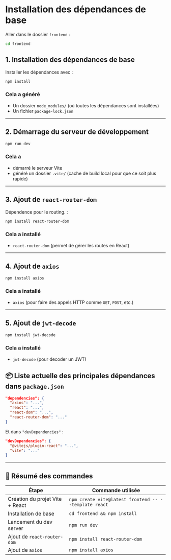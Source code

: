 
# Installation des dépendances de base

Aller dans le dossier `frontend` :

```bash
cd frontend
```

## 1. Installation des dépendances de base

Installer les dépendances avec :

```bash
npm install
```

### Cela a généré

* Un dossier `node_modules/` (où toutes les dépendances sont installées)
* Un fichier `package-lock.json`

---

## 2. Démarrage du serveur de développement

```bash
npm run dev
```

### Cela a

* démarré le serveur Vite
* généré un dossier `.vite/` (cache de build local pour que ce soit plus rapide)

---

## 3. Ajout de `react-router-dom`

Dépendence pour le routing. :

```bash
npm install react-router-dom
```

### Cela a installé

* `react-router-dom` (permet de gérer les routes en React)

---

## 4. Ajout de `axios`

```bash
npm install axios
```

### Cela a installé

* `axios` (pour faire des appels HTTP comme `GET`, `POST`, etc.)

---

## 5. Ajout de `jwt-decode`

```bash
npm install jwt-decode
```

### Cela a installé

* `jwt-decode` (pour decoder un JWT)

## 📦 Liste actuelle des principales dépendances dans `package.json`

```json
"dependencies": {
  "axios": "...",
  "react": "...",
  "react-dom": "...",
  "react-router-dom": "..."
}
```

Et dans `"devDependencies"` :

```json
"devDependencies": {
  "@vitejs/plugin-react": "...",
  "vite": "..."
}
```

---

## 🔁 Résumé des commandes

| Étape                           | Commande utilisée                                     |
| ------------------------------- | ----------------------------------------------------- |
| Création du projet Vite + React | `npm create vite@latest frontend -- --template react` |
| Installation de base            | `cd frontend && npm install`                          |
| Lancement du dev server         | `npm run dev`                                         |
| Ajout de `react-router-dom`     | `npm install react-router-dom`                        |
| Ajout de `axios`                | `npm install axios`                                   |

